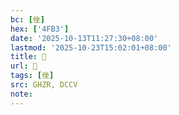 ```yaml
---
bc: [侳]
hex: ['4FB3']
date: '2025-10-13T11:27:30+08:00'
lastmod: '2025-10-23T15:02:01+08:00'
title: 󰘃
url: 󰘃
tags: [侳]
src: GHZR, DCCV
note:
---
```

